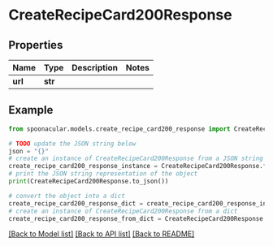 # CreateRecipeCard200Response



## Properties

Name | Type | Description | Notes
------------ | ------------- | ------------- | -------------
**url** | **str** |  | 

## Example

```python
from spoonacular.models.create_recipe_card200_response import CreateRecipeCard200Response

# TODO update the JSON string below
json = "{}"
# create an instance of CreateRecipeCard200Response from a JSON string
create_recipe_card200_response_instance = CreateRecipeCard200Response.from_json(json)
# print the JSON string representation of the object
print(CreateRecipeCard200Response.to_json())

# convert the object into a dict
create_recipe_card200_response_dict = create_recipe_card200_response_instance.to_dict()
# create an instance of CreateRecipeCard200Response from a dict
create_recipe_card200_response_from_dict = CreateRecipeCard200Response.from_dict(create_recipe_card200_response_dict)
```
[[Back to Model list]](../README.md#documentation-for-models) [[Back to API list]](../README.md#documentation-for-api-endpoints) [[Back to README]](../README.md)


